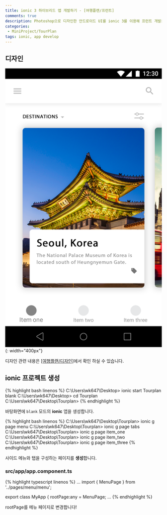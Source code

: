 ```yaml
---
title: ionic 3 하이브리드 앱 개발하기 - [여행플랜/프런트]
comments: true
description: Photoshop으로 디자인한 안드로이드 UI를 ionic 3를 이용해 프런트 개발을 해보도록하겠습니다. 나눠서 포스팅 할 것이며, 이번 포스팅에서는 사이트메뉴와 탭을 결합하는 방법에 대해 포스팅 하도록하겠습니다.
categories:
 - MiniProject/TourPlan
tags: ionic, app develop
---
```


## 디자인

![design-01](https://raw.githubusercontent.com/wkddnjset/wkddnjset.github.io/master/_posts/images/2018-02-01/design_01.png){: width="400px"}

디자인 관련 내용은 [[여행플랜/디자인](https://wkddnjset.github.io/photoshop/2018/02/02/Phtoshop%EC%9C%BC%EB%A1%9C-%ED%95%98%EB%8A%94-%EC%95%B1%EB%94%94%EC%9E%90%EC%9D%B8-%EC%97%AC%ED%96%89%ED%94%8C%EB%9E%9C/)]에서 확인 하실 수 있습니다.

## ionic 프로젝트 생성

{% highlight bash linenos %}
C:\Users\wk647\Desktop> ionic start Tourplan blank
C:\Users\wk647\Desktop> cd Tourplan 
C:\Users\wk647\Desktop\Tourplan>
{% endhighlight %}

바탕화면에 `blank` 모드의 **ionic** 앱을 생성합니다.

{% highlight bash linenos %}
C:\Users\wk647\Desktop\Tourplan> ionic g page menu
C:\Users\wk647\Desktop\Tourplan> ionic g page tabs
C:\Users\wk647\Desktop\Tourplan> ionic g page item_one
C:\Users\wk647\Desktop\Tourplan> ionic g page item_two
C:\Users\wk647\Desktop\Tourplan> ionic g page item_three
{% endhighlight %}

사이드 메뉴와 탭을 구성하는 페이지를 **생성**합니다.

### **src/app/app.component.ts**

{% highlight typescript linenos %}
...
import { MenuPage } from '../pages/menu/menu';

export class MyApp {
  rootPage:any = MenuPage;
...
{% endhighlight %}

rootPage를 메뉴 페이지로 변경합니다!

